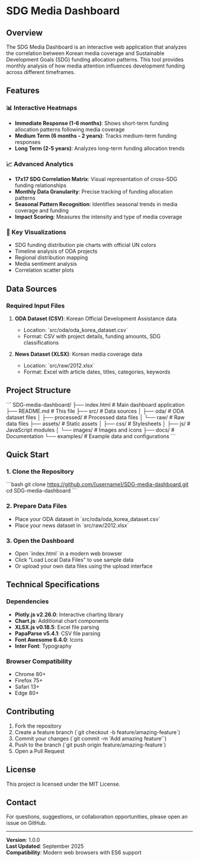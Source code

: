 # SDG Media Dashboard

## Overview

The SDG Media Dashboard is an interactive web application that analyzes the correlation between Korean media coverage and Sustainable Development Goals (SDG) funding allocation patterns. This tool provides monthly analysis of how media attention influences development funding across different timeframes.

## Features

### 📊 Interactive Heatmaps
- **Immediate Response (1-6 months)**: Shows short-term funding allocation patterns following media coverage
- **Medium Term (6 months - 2 years)**: Tracks medium-term funding responses
- **Long Term (2-5 years)**: Analyzes long-term funding allocation trends

### 📈 Advanced Analytics
- **17x17 SDG Correlation Matrix**: Visual representation of cross-SDG funding relationships
- **Monthly Data Granularity**: Precise tracking of funding allocation patterns
- **Seasonal Pattern Recognition**: Identifies seasonal trends in media coverage and funding
- **Impact Scoring**: Measures the intensity and type of media coverage

### 🎯 Key Visualizations
- SDG funding distribution pie charts with official UN colors
- Timeline analysis of ODA projects
- Regional distribution mapping
- Media sentiment analysis
- Correlation scatter plots

## Data Sources

### Required Input Files
1. **ODA Dataset (CSV)**: Korean Official Development Assistance data
   - Location: \`src/oda/oda_korea_dataset.csv\`
   - Format: CSV with project details, funding amounts, SDG classifications

2. **News Dataset (XLSX)**: Korean media coverage data
   - Location: \`src/raw/2012.xlsx\`
   - Format: Excel with article dates, titles, categories, keywords

## Project Structure

\`\`\`
SDG-media-dashboard/
├── index.html                 # Main dashboard application
├── README.md                  # This file
├── src/                       # Data sources
│   ├── oda/                   # ODA dataset files
│   ├── processed/             # Processed data files
│   └── raw/                   # Raw data files
├── assets/                    # Static assets
│   ├── css/                   # Stylesheets
│   ├── js/                    # JavaScript modules
│   └── images/                # Images and icons
├── docs/                      # Documentation
└── examples/                  # Example data and configurations
\`\`\`

## Quick Start

### 1. Clone the Repository
\`\`\`bash
git clone https://github.com/[username]/SDG-media-dashboard.git
cd SDG-media-dashboard
\`\`\`

### 2. Prepare Data Files
- Place your ODA dataset in \`src/oda/oda_korea_dataset.csv\`
- Place your news dataset in \`src/raw/2012.xlsx\`

### 3. Open the Dashboard
- Open \`index.html\` in a modern web browser
- Click "Load Local Data Files" to use sample data
- Or upload your own data files using the upload interface

## Technical Specifications

### Dependencies
- **Plotly.js v2.26.0**: Interactive charting library
- **Chart.js**: Additional chart components
- **XLSX.js v0.18.5**: Excel file parsing
- **PapaParse v5.4.1**: CSV file parsing
- **Font Awesome 6.4.0**: Icons
- **Inter Font**: Typography

### Browser Compatibility
- Chrome 80+
- Firefox 75+
- Safari 13+
- Edge 80+

## Contributing

1. Fork the repository
2. Create a feature branch (\`git checkout -b feature/amazing-feature\`)
3. Commit your changes (\`git commit -m 'Add amazing feature'\`)
4. Push to the branch (\`git push origin feature/amazing-feature\`)
5. Open a Pull Request

## License

This project is licensed under the MIT License.

## Contact

For questions, suggestions, or collaboration opportunities, please open an issue on GitHub.

---

**Version**: 1.0.0  
**Last Updated**: September 2025  
**Compatibility**: Modern web browsers with ES6 support
